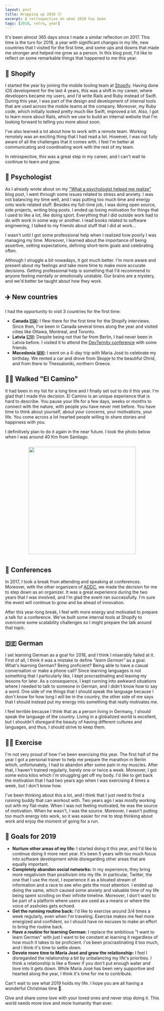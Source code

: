 ```yaml
---
layout: post
title: Wrapping up 2018 📦
excerpt: A retrospective on what 2018 has been
tags: [2018, retro, year]
---
```


It's been almost 365 days since I made a similar reflection on 2017. This time is the turn for 2018, a year with significant changes in my life, new countries that I visited for the first time, and some ups and downs that made me stronger and helped me grow as a person. In this blog post, I'd like to reflect on some remarkable things that happened to me this year.

## 🛒 Shopify
I started the year by joining the mobile tooling team at [Shopify](https://shopify.com). Having done iOS development for the last 4 years, this was a shift in my career, where developers became my users, and I'd write Rails and Ruby instead of Swift. During this year, I was part of the design and development of internal tools that are used across the mobile teams at the company. Moreover, my Ruby code, which initially looked pretty much like Swift, improved a lot. Also, I got to learn more about Rails, which we use to build an internal website that I'm looking forward to telling you more about soon. 

I've also learned a lot about how to work with a remote team. Working remotely was an exciting thing that I had read a lot. However, I was not fully aware of all the challenges that it comes with. I feel I'm better at communicating and coordinating work with the rest of my team.

In retrospective, this was a great step in my career, and I can't wait to continue to learn and grow.

## 🧠 Psychologist
As I already wrote about on my ["What a psychologist helped me realize"](/2018/10/06/what-psychologist-helped-me-realize) blog post, I went through some issues related to stress and anxiety. I was not balancing my time well, and I was putting too much time and energy onto work-related stuff. Besides my full-time job, I was doing open source, side projects, writing blog posts. I ended up losing motivation for things that I used to like a lot, like doing sport. Everything that I did outside work had to do with work in some way or another. I read books related to software engineering, I talked to my friends about stuff that I did at work...

I wasn't until I got some professional help when I realized how poorly I was managing my time. Moreover, I learned about the importance of being assertive, setting expectations, defining short-term goals and celebrating often.

Although I struggle a bit nowadays, it got much better. I'm more aware and present about my feelings and take more time to make more accurate decisions. Getting professional help is something that I'd recommend to anyone feeling mentally or emotionally unstable. Our brains are a mystery, and we'd better be taught about how they work.

## ✈️ New countries

I had the opportunity to visit 3 countries for the first time:

- **Canada 🇨🇦:** I flew there for the first time for the Shopify interviews. Since then, I've been in Canada several times along the year and visited cities like Ottawa, Montreal, and Toronto.
- **Latvia 🇱🇻:** Despite being not that far from Berlin, I had never been in Latvia before. I visited it to attend the [DevTernity conference](https://devternity.com/) with some friends.
- **Macedonia 🇲🇰:** I went on a 4-day trip with Maria José to celebrate my birthday. We rented a car and drove from Skopje to the beautiful Ohrid, and from there to Thessaloniki, northern Greece.

## 🚶‍♂️ Walked "El Camino"
It had been in my list for a long time and I finally set out to do it this year. I'm glad that I made this decision. El Camino is an unique experience that is hard to describe. You pause your life for a few days, weeks or months to connect with the nature, with people you have never met before. You have time to think about yourself, about your concerns, your motivations, your life. You come across a lot hearted people willing to share stories and happiness with you. 

I definitively plan to do it again in the near future. I took the photo below when I was around 40 Km from Santiago.

<p align="center">
  <img src="{{site.url}}/images/posts/camino.jpg" width="350px" style="margin: 10px"/>
</p>

## 📣 Conferences
In 2017, I took a break from attending and speaking at conferences. Moreover, with the other organizers of [ADDC](https://addconf.com), we made the decision for me to step down as an organizer. It was a great experience during the two years that I was involved, and I'm glad the event ran successfully. I'm sure the event will continue to grow and be ahead of innovation.

After this year-long break, I feel with more energy and motivated to prepare a talk for a conference. We've built some internal tools at Shopify to overcome some scalability challenges so I might prepare the talk around that topic.

## 🇩🇪 German
I set learning German as a goal for 2018, and I think I miserably failed at it. First of all, I think it was a mistake to define *"learn German"* as a goal. What's learning German? Being proficient? Being able to have a casual conversation or make a phone call? Since learning languages is not something that I particularly like, I kept procrastinating and leaving my lessons for later. As a consequence, I kept running into awkward situations where I needed to talk to someone in German, and I didn't know how to say a word. One side of me things that I should speak the language because I don't know for how long I will be in the country, the other side of me says that I should instead put my energy into something that really motivates me.

I feel terrible because I think that as a person living in Germany, I should speak the language of the country. Living in a globalized world is excellent, but I shouldn't disregard the beauty of having different cultures and languages, and thus, I should strive to keep them.

## 🏃‍♂️ Exercise
I'm not very proud of how I've been exercising this year. The first half of the year I got a personal trainer to help me prepare the marathon in Berlin which, unfortunately, I had to abandon after some pain in my muscles. After that, I haven't trained regularly, barely one or twice a week. Moreover, I got some extra kilos which I'm struggling get off my body. I'd like to get back the motivation that I had two years ago when I was exercising 4 times a week, but I don't know how.

I've been thinking about this a lot, and I think that I just need to find a running buddy that can workout with. Two years ago I was mostly working out with my flat-mate. When I was not feeling motivated, he was the source of motivation. When he wasn't, I was the source. Moreover, I wasn't putting too much energy into work, so it was easier for me to stop thinking about work and enjoy the moment of going for a run.

## 🥅 Goals for 2019 

- **Nurture other areas of my life:** I started doing it this year, and I'd like to continue doing it more next year. It's been 5 years with too much focus into software development while disregarding other areas that are equally important.
- **Completely abandon social networks:** In my experience, they bring more negativism than positivism into my life. In particular, Twitter, the one that I use the most, I experience it as a bloated stream of information and a race to see who gets the most attention. I ended up doing the same, which caused some anxiety and valuable time of my life being spent scrolling on their infinite timeline. Moreover, I don't want to be part of a platform where users are used as a means or where the voice of assholes gets echoed.
- **Get the running routine back:** I'd like to exercise around 3/4 times a week regularly, even when I'm traveling. Exercise makes me feel more energized and confident, so I should have no excuses to make an effort to bring the routine back.
- **Have a routine for learning German:** I replace the ambitious "I want to learn German" with just I want to be constant at learning it regardless of how much it takes to be proficient. I've been procrastinating it too much, and I think it's time to settle down.
- **Devote more time to María José and grow the relationship:** I feel I disregarded the relationship a bit by unbalancing my life's priorities. I think a relationship is like a flower if you don't put enough water and love into it gets down. While María José has been very supportive and hearted along the year, I think it's time for me to contribute.

Can't wait to see what 2019 holds my life. I hope you are all having a wonderful Christmas time 🎄. 

Give and share some love with your loved ones and never stop doing it. This world needs more love and more humanity than ever.
